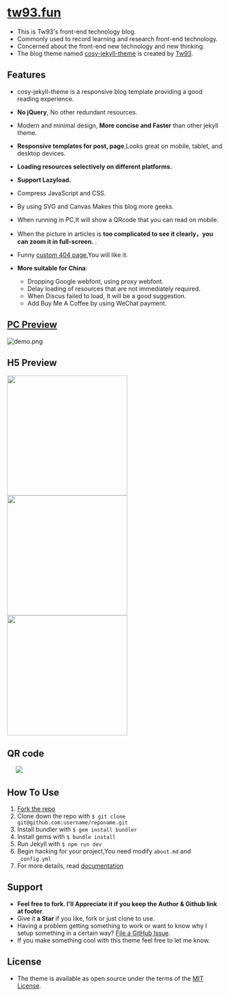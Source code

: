 # [tw93.fun](https://tw93.fun)

- This is Tw93's front-end technology blog.
- Commonly used to record learning and research front-end technology.
- Concerned about the front-end new technology and new thinking.
- The blog theme named [cosy-jekyll-theme](https://rubygems.org/gems/cosy-jekyll-theme) is created by [Tw93](https://tw93.fun/about/).

## Features

- cosy-jekyll-theme is a responsive blog template providing a good reading experience.
- **No jQuery**, No other redundant resources.
- Modern and minimal design, **More concise and Faster** than other jekyll theme.
- **Responsive templates for post, page**,Looks great on mobile, tablet, and desktop devices.
- **Loading resources selectively on different platforms.**
- **Support Lazyload.**
- Compress JavaScript and CSS.
- By using SVG and Canvas Makes this blog more geeks.
- When running in PC,It will show a QRcode that you can read on mobile.
- When the picture in articles is **too complicated to see it clearly，you can zoom it in full-screen.** .
- Funny [custom 404 page](http://tw93.github.io/err),You will like it.
- **More suitable for China**:

  - Dropping Google webfont, using proxy webfont.
  - Delay loading of resources that are not immediately required.
  - When Discus failed to load, It will be a good suggestion.
  - Add Buy Me A Coffee by using WeChat payment.

## [PC Preview](https://tw93.fun)

![demo.png](http://gtms02.alicdn.com/tfs/TB1W3NFQVXXXXaUXpXXXXXXXXXX-2316-1537.jpg)

## H5 Preview

<img src="http://ww1.sinaimg.cn/large/0060lm7Tgy1fc8ex6yyh3j30xp1iy0z1.jpg" width="280"/><img src="http://ww3.sinaimg.cn/large/0060lm7Tgy1fc8eyalu16j30xp1iyq7g.jpg" width="280"/><img src="http://ww3.sinaimg.cn/large/0060lm7Tgy1fc8ex5vn9dj30xp1iyafo.jpg" width="280"/>

## QR code

&nbsp;&nbsp;&nbsp;&nbsp;&nbsp;![](http://ww1.sinaimg.cn/large/0060lm7Tgy1fc8eyyn0msj305k05kglf.jpg)

## How To Use

1. [Fork the repo](https://github.com/tw93/tw93.github.io)
2. Clone down the repo with `$ git clone git@github.com:username/reponame.git`
3. Install bundler with `$ gem install bundler`
4. Install gems with `$ bundle install`
5. Run Jekyll with `$ npm run dev`
6. Begin hacking for your project,You need modify `about.md` and `_config.yml`
7. For more details, read [documentation](http://jekyllrb.com/)

## Support

- **Feel free to fork. I'll Appreciate it if you keep the Author & Github link at footer**.
- Give it **a Star** if you like, fork or just clone to use.
- Having a problem getting something to work or want to know why I setup something in a certain way? [File a GitHub Issue](https://github.com/tw93/tw93.github.io/issues/new).
- If you make something cool with this theme feel free to let me know.

## License

- The theme is available as open source under the terms of the [MIT License](http://opensource.org/licenses/MIT).
